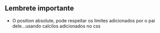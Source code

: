 ## Lembrete importante

- O position absolute, pode respeitar os limites adicionados por o pai dele...usando calcilos adicionados no css
